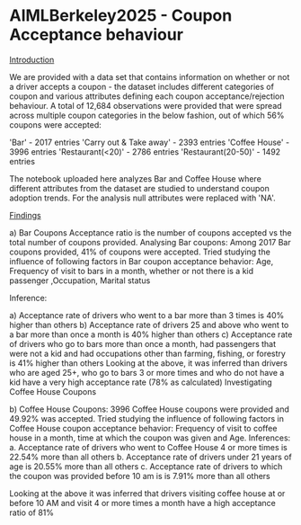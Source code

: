 # AIMLBerkeley2025 - Coupon Acceptance behaviour

<ins>Introduction</ins>

We are provided with a data set that contains information on whether or not a driver accepts a coupon - the dataset includes different categories of coupon and various attributes defining each coupon acceptance/rejection behaviour. A total of 12,684 observations were provided that were spread across multiple coupon categories in the below fashion, out of which 56% coupons were accepted:

'Bar' - 2017 entries
'Carry out & Take away' - 2393 entries
'Coffee House' - 3996 entries
'Restaurant(<20)'	- 2786 entries
'Restaurant(20-50)'	- 1492 entries

The notebook uploaded here analyzes Bar and Coffee House where different attributes from the dataset are studied to understand coupon adoption trends. For the analysis null attributes were replaced with 'NA'. 

<ins>Findings</ins>

a) Bar Coupons
Acceptance ratio is the number of coupons accepted vs the total number of coupons provided.
Analysing Bar coupons:
Among 2017 Bar coupons provided, 41% of coupons were accepted.
Tried  studying the influence of following factors in Bar coupon acceptance behavior:
Age, Frequency of visit to bars in a month, whether or not there is a kid passenger ,Occupation, Marital status

Inference:

a) Acceptance rate of drivers who went to a bar more than 3 times is 40% higher than others
b) Acceptance rate of drivers 25 and above who went to a bar more than once a month is 40% higher than others
c) Acceptance rate of drivers who go to bars more than once a month, had passengers that were not a kid and had occupations other than farming, fishing, or forestry is 41% higher than others
Looking at the above, it was inferred than drivers who are aged 25+, who go to bars 3 or more times and who do not have a kid have a very high acceptance rate (78% as calculated)
Investigating Coffee House Coupons

b) Coffee House Coupons:
3996 Coffee House coupons were provided and 49.92% was accepted.
Tried  studying the influence of following factors in Coffee House coupon acceptance behavior:
Frequency of visit to coffee house in a month, time at which the coupon was given and Age.
Inferences:
a.	Acceptance rate of drivers who went to Coffee House 4 or more times is  22.54%  more than all others
b.	Acceptance rate of drivers under 21 years of age is  20.55%  more than all others
c.	Acceptance rate of drivers to which the coupon was provided before 10 am is is  7.91%  more than all others

Looking at the above it was inferred that drivers visiting coffee house at or before 10 AM and visit 4 or more times a month have a high acceptance ratio of 81%
